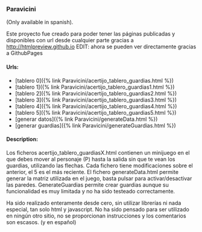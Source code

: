 ### Paravicini

(Only available in spanish).

Este proyecto fue creado para poder tener las páginas publicadas y disponibles con url desde cualquier parte gracias a http://htmlpreview.github.io
EDIT: ahora se pueden ver directamente gracias a GithubPages


#### Urls:
* [tablero 0]({% link Paravicini/acertijo_tablero_guardias.html  %})
* [tablero 1]({% link Paravicini/acertijo_tablero_guardias1.html %})
* [tablero 2]({% link Paravicini/acertijo_tablero_guardias2.html %})
* [tablero 3]({% link Paravicini/acertijo_tablero_guardias3.html %})
* [tablero 4]({% link Paravicini/acertijo_tablero_guardias4.html %})
* [tablero 5]({% link Paravicini/acertijo_tablero_guardias5.html %})
* [generar datos]({% link Paravicini/generateData.html           %})
* [generar guardias]({% link Paravicini/generateGuardias.html    %})

#### Description:

Los ficheros acertijo_tablero_guardiasX.html contienen un minijuego en el que debes mover al personaje (P) hasta la salida sin que te vean los guardias, utilizando las flechas.
Cada fichero tiene modificaciones sobre el anterior, el 5 es el más reciente.
El fichero generateData.html permite generar la matriz utilizada en el juego, basta pulsar para activar/desactivar las paredes. GenerateGuardias permite crear guardias aunque su funcionalidad es muy limitada y no ha sido testeado correctamente.

Ha sido realizado enteramente desde cero, sin utilizar librerías ni nada especial, tan solo html y javascript. No ha sido pensado para ser utilizado en ningún otro sitio, no se proporcionan instrucciones y los comentarios son escasos. (y en español)
